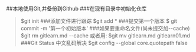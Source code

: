 ##本地使用Git,并备份到Github
###在现有目录中初始化仓库
> $git init
###添加文件进行跟踪
> $git add *
###提交第一个版本
> $ git commit -m '第一个初始版本'
###如果要重命名文件(尚未提交加--cache)
> $git rm gitlearn.md --cache
或者用:
> $git mv gitlearn.md gitlearn01.md
###Git Status 中文乱码解决
> $git config --global core.quotepath false